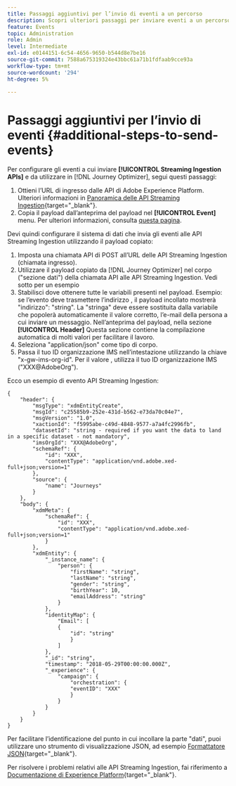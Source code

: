 ```yaml
---
title: Passaggi aggiuntivi per l’invio di eventi a un percorso
description: Scopri ulteriori passaggi per inviare eventi a un percorso
feature: Events
topic: Administration
role: Admin
level: Intermediate
exl-id: e0144151-6c54-4656-9650-b544d8e7be16
source-git-commit: 7588a675319324e43bbc61a71b1fdfaab9cce93a
workflow-type: tm+mt
source-wordcount: '294'
ht-degree: 5%

---
```


# Passaggi aggiuntivi per l’invio di eventi {#additional-steps-to-send-events}

Per configurare gli eventi a cui inviare **[!UICONTROL Streaming Ingestion APIs]** e da utilizzare in [!DNL Journey Optimizer], segui questi passaggi:

1. Ottieni l’URL di ingresso dalle API di Adobe Experience Platform. Ulteriori informazioni in [Panoramica delle API Streaming Ingestion](https://experienceleague.adobe.com/docs/experience-platform/ingestion/streaming/overview.html?lang=it){target=&quot;_blank&quot;}.
1. Copia il payload dall’anteprima del payload nel **[!UICONTROL Event]** menu. Per ulteriori informazioni, consulta [questa pagina](../event/about-creating.md#define-the-payload-fields).

Devi quindi configurare il sistema di dati che invia gli eventi alle API Streaming Ingestion utilizzando il payload copiato:

1. Imposta una chiamata API di POST all’URL delle API Streaming Ingestion (chiamata ingresso).
1. Utilizzare il payload copiato da [!DNL Journey Optimizer] nel corpo (&quot;sezione dati&quot;) della chiamata API alle API Streaming Ingestion. Vedi sotto per un esempio
1. Stabilisci dove ottenere tutte le variabili presenti nel payload. Esempio: se l’evento deve trasmettere l’indirizzo , il payload incollato mostrerà &quot;indirizzo&quot;: &quot;string&quot;. La &quot;stringa&quot; deve essere sostituita dalla variabile che popolerà automaticamente il valore corretto, l’e-mail della persona a cui inviare un messaggio. Nell’anteprima del payload, nella sezione **[!UICONTROL Header]** Questa sezione contiene la compilazione automatica di molti valori per facilitare il lavoro.
1. Seleziona &quot;application/json&quot; come tipo di corpo.
1. Passa il tuo ID organizzazione IMS nell’intestazione utilizzando la chiave &quot;x-gw-ims-org-id&quot;. Per il valore , utilizza il tuo ID organizzazione IMS (&quot;XXX@AdobeOrg&quot;).

Ecco un esempio di evento API Streaming Ingestion:

```
{
    "header": {
        "msgType": "xdmEntityCreate",
        "msgId": "c25585b9-252e-431d-b562-e73da70c04e7",
        "msgVersion": "1.0",
        "xactionId": "f5995abe-c49d-4848-9577-a7a4fc2996fb",
        "datasetId": "string - required if you want the data to land in a specific dataset - not mandatory",
        "imsOrgId": "XXX@AdobeOrg",
        "schemaRef": {
            "id": "XXX",
            "contentType": "application/vnd.adobe.xed-full+json;version=1"
        },
        "source": {
            "name": "Journeys"
        }
    },
    "body": {
        "xdmMeta": {
            "schemaRef": {
                "id": "XXX",
                "contentType": "application/vnd.adobe.xed-full+json;version=1"
            }
        },
        "xdmEntity": {
            "_instance_name": {
                "person": {
                    "firstName": "string",
                    "lastName": "string",
                    "gender": "string",
                    "birthYear": 10,
                    "emailAddress": "string"
                }
            },
            "identityMap": {
                "Email": [
                {
                    "id": "string"
                    }
                ]
            },
            "_id": "string",
            "timestamp": "2018-05-29T00:00:00.000Z",
            "_experience": {
                "campaign": {
                    "orchestration": {
                    "eventID": "XXX"
                    }
                }
            }
        }
    }
}
```

Per facilitare l’identificazione del punto in cui incollare la parte &quot;dati&quot;, puoi utilizzare uno strumento di visualizzazione JSON, ad esempio [Formattatore JSON](https://jsonformatter.curiousconcept.com){target=&quot;_blank&quot;}.

Per risolvere i problemi relativi alle API Streaming Ingestion, fai riferimento a [Documentazione di Experience Platform](https://experienceleague.adobe.com/docs/experience-platform/ingestion/streaming/troubleshooting.html){target=&quot;_blank&quot;}.
